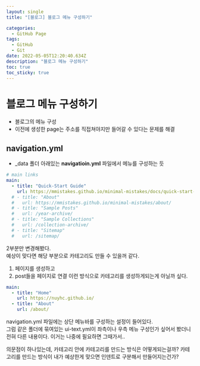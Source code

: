```yaml
---
layout: single
title: "[블로그] 블로그 메뉴 구성하기"

categories:
  - GitHub Page
tags:
  - GitHub
  - Git
date: 2022-05-05T12:20:40.634Z
description: "블로그 메뉴 구성하기"
toc: true
toc_sticky: true
---
```


# 블로그 메뉴 구성하기
- 블로그의 메뉴 구성
- 이전에 생성한 page는 주소를 직접쳐야지만 들어갈 수 있다는 문제를 해결

## navigation.yml
- _data 폴더 아래있는 **navigatioin.yml** 파일에서 메뉴를 구성하는 듯

```yml
# main links
main:
  - title: "Quick-Start Guide"
    url: https://mmistakes.github.io/minimal-mistakes/docs/quick-start-guide/
  # - title: "About"
  #   url: https://mmistakes.github.io/minimal-mistakes/about/
  # - title: "Sample Posts"
  #   url: /year-archive/
  # - title: "Sample Collections"
  #   url: /collection-archive/
  # - title: "Sitemap"
  #   url: /sitemap/
  ```

  2부분만 변경해봤다.  
  예상이 맞다면 해당 부분으로 카테고리도 만들 수 있을꺼 같다.
  1. 페이지를 생성하고
  2. post들을 페이지로 연결
  이런 방식으로 카테고리를 생성하게되는게 아닐까 싶다.

```yml
main:
  - title: "Home"
    url: https://nuyhc.github.io/
  - title: "About"
    url: /about/
```

navigation.yml 파일에는 상단 메뉴바를 구성하는 설정이 들어있다.  
그럼 같은 폴더에 묶여있는 ui-text.yml이 좌측이나 우측 메뉴 구성인가 싶어서 봤더니 전혀 다른 내용이다. 이거는 나중에 필요하면 그때가서..  
  
  의문점이 하나있는데, 카테고리 안에 카테고리를 만드는 방식은 어떻게되는걸까? 카테고리를 만드는 방식이 내가 예상한게 맞으면 인덴트로 구분해서 만들어지는건가?